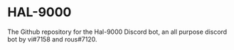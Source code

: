 # HAL-9000
The Github repository for the Hal-9000 Discord bot, an all purpose discord bot by vi#7158 and rous#7120.
